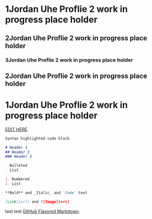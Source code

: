 # 1Jordan Uhe Proflie 2 work in progress place holder
## 2Jordan Uhe Proflie 2 work in progress place holder
### 3Jordan Uhe Proflie 2 work in progress place holder
## 2Jordan Uhe Proflie 2 work in progress place holder
# 1Jordan Uhe Proflie 2 work in progress place holder

[EDIT HERE](https://github.com/Jordan-Uhe/Proflie/edit/main/README.md).


```markdown
Syntax highlighted code block

# Header 1
## Header 2
### Header 3

- Bulleted
- List

1. Numbered
2. List

**Bold** and _Italic_ and `Code` text

[Link](url) and ![Image](src)
```
test test
[GitHub Flavored Markdown](https://guides.github.com/features/mastering-markdown/).
